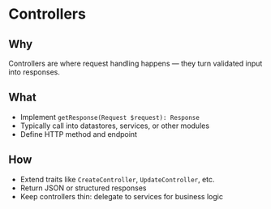 # Controllers

## Why
Controllers are where request handling happens — they turn validated input into responses.

## What
- Implement `getResponse(Request $request): Response`
- Typically call into datastores, services, or other modules
- Define HTTP method and endpoint

## How
- Extend traits like `CreateController`, `UpdateController`, etc.
- Return JSON or structured responses
- Keep controllers thin: delegate to services for business logic
